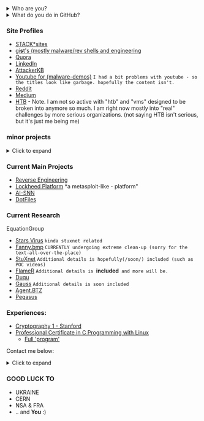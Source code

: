 
<details><summary> Who are you? </summary>

  - Real name: William
  - Age:       22 (currently writing from 2022,24 December)
  - From:      Sweden
  - Has:       A speech disorder (namely, I stutter)
  - contact:   (contact details can be found below)

</details>


<details><summary> What do you do in GitHub? </summary>

  - reverse engineering (rootkits,and so on)
  - malware and exploit (analysis,samples,...)
  - Cryptography,Steganography and Obfuscation (`En`&`De` `Crypting`/`Obfuscating`)
  - Guides (how to set up operating systems **but in specific ways**, eg mostly for security)
  - and just a little bit of notes in topics like Math, Physics and more.

</details>

### Site Profiles
- [STACK*sites](https://stackexchange.com/users/19592785/william-martens)
- [gi**s**t's (mostly malware/rev shells and engineering](https://gist.github.com/loneicewolf)
- [Quora](https://www.quora.com/profile/Loneicewolf)
- [LinkedIn](https://www.linkedin.com/in/william-martens-16872717b/)
- [AttackerKB](https://attackerkb.com/contributors/loneicewolf)
- [Youtube for (malware-demos)](https://www.youtube.com/channel/UCLXV1xU0WlqtPu2wsNmMhcQ/featured) `I had a bit problems with youtube - so the titles look like garbage. hopefully the content isn't.`
- [Reddit](https://www.reddit.com/user/Will-VX)
- [Medium](https://medium.com/@william-martens)
- [HTB](https://app.hackthebox.com/users/545815) - Note. I am not so active with "htb" and "vms" designed to be broken into anymore so much. I am right now mostly into "real" challenges by more serious organizations. (not saying HTB isn't serious, but it's just me being me)

### minor projects

<details>
<summary> Click to expand </summary>

  `reverse shells (windows and linux), in C`
  - https://gist.github.com/loneicewolf/03d71d65735d8b2d34b5c60b1232d144
  - https://gist.github.com/loneicewolf/8232aad5722e1e7de9d92932b5a01597

</details>


### Current Main Projects
- [Reverse Engineering](https://github.com/loneicewolf/ReverseEngineering)
- [Lockheed Platform](https://github.com/loneicewolf/LOCKHEED-PLATFORM) *a metasploit-like -  platform"
- [AI-SNN](https://github.com/loneicewolf/AI-SNN)
- [DotFiles](https://github.com/loneicewolf/DotFiles)

### Current Research 

EquationGroup
- [Stars Virus](https://github.com/loneicewolf/Stars-virus) `kinda stuxnet related`
- [Fanny.bmp](https://github.com/loneicewolf/fanny.bmp)  `CURRENTLY undergoing extreme clean-up (sorry for the text-all-over-the-place)`
- [StuXnet](https://github.com/loneicewolf/Stuxnet-Source.git) `Additional details is hopefully(/soon/) included (such as POC videos)`
- [FlameR](https://github.com/loneicewolf/flame-sourcecode) `Additional details is `**included**` and more will be.`
- [Duqu](https://github.com/loneicewolf/DUQU)
- [Gauss](https://github.com/loneicewolf/Gauss-Src) `Additional details is soon included`
- [Agent.BTZ](https://github.com/loneicewolf/Agent.btz)
- [Pegasus](https://github.com/loneicewolf/Pegasus-Malware)


### Experiences:
- [Cryptography 1 - Stanford](https://www.coursera.org/account/accomplishments/certificate/F8AUM7UWEU2R)
- [Professional Certificate in C Programming with Linux](https://credentials.edx.org/credentials/fab4e78dc2674cea93498d6197836785/)
  - [Full 'program'](https://credentials.edx.org/records/programs/shared/fb0f3a74321848018571b2468805e844/)

Contact me below:
<details>
<summary> Click to expand </summary>

  - [x] Email: `william-martens AT protonmail D0T ch`
  - [x] Discord: `Ken-Kaneki#3978`

</details>

### GOOD LUCK TO
- UKRAINE
- CERN
- NSA & FRA
- .. and **You** :)
